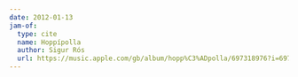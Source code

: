 ```yaml
---
date: 2012-01-13
jam-of:
  type: cite
  name: Hoppípolla
  author: Sigur Rós
  url: https://music.apple.com/gb/album/hopp%C3%ADpolla/697318976?i=697319568
---
```

